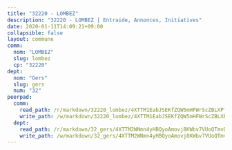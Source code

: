 ```yaml
---
title: "32220 - LOMBEZ"
description: "32220 - LOMBEZ | Entraide, Annonces, Initiatives"
date: 2020-01-11T14:09:21+09:00
collapsible: false
layout: commune
comm:
  nom: "LOMBEZ"
  slug: lombez
  cp: "32220"
dept:
  nom: "Gers"
  slug: gers
  num: "32"
peerpad:
  comm:
    read_path: /r/markdown/32220_lombez/4XTTM1EabJSEKfZQW5mHFWrScZBLXPf5nBfgsTqv1VZyYjgHC
    write_path: /w/markdown/32220_lombez/4XTTM1EabJSEKfZQW5mHFWrScZBLXPf5nBfgsTqv1VZyYjgHC-K3TgUHrzy5BXKVvixcUMAS9c9dLLRLqJjPd22VnNsVT4QFJiEU3wY6Dp4GGhZTGxdGbnfZu2aCuCnf4Uj8jvCSUpvdWy9x8Cexwp3iYkAfmYbL9JzXjTAG6P3f4BU6kK7UMsdGoY
  dept:
    read_path: /r/markdown/32_gers/4XTTM2WNmn4yHBQyoAmovj8KWbv7VUoQTmvDpdT3o124AgWEe
    write_path: /w/markdown/32_gers/4XTTM2WNmn4yHBQyoAmovj8KWbv7VUoQTmvDpdT3o124AgWEe-K3TgUpYJfQLfW5uoLbdwErZNx29AEkCAso1EvCZzqaD3z7aQWWvGchjPJifpsj2b2MrnxAXUWCQXyv6K9rEMDPiEmuqTRE8ziuYLh1MUbtQUwwoYxV2abqSdJr66fFRHJZtY62y8
---
```


